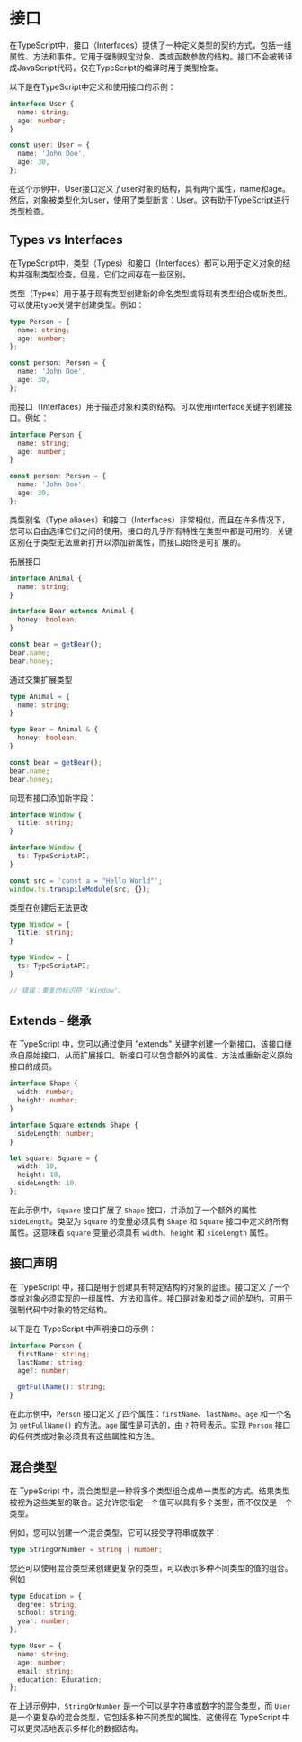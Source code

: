 # 接口

在TypeScript中，接口（Interfaces）提供了一种定义类型的契约方式，包括一组属性、方法和事件。它用于强制规定对象、类或函数参数的结构。接口不会被转译成JavaScript代码，仅在TypeScript的编译时用于类型检查。

以下是在TypeScript中定义和使用接口的示例：
```ts
interface User {
  name: string;
  age: number;
}

const user: User = {
  name: 'John Doe',
  age: 30,
};

```
在这个示例中，User接口定义了user对象的结构，具有两个属性，name和age。然后，对象被类型化为User，使用了类型断言：User。这有助于TypeScript进行类型检查。

## Types vs Interfaces

在TypeScript中，类型（Types）和接口（Interfaces）都可以用于定义对象的结构并强制类型检查。但是，它们之间存在一些区别。

类型（Types）用于基于现有类型创建新的命名类型或将现有类型组合成新类型。可以使用type关键字创建类型。例如：
```ts
type Person = {
  name: string;
  age: number;
};

const person: Person = {
  name: 'John Doe',
  age: 30,
};

```

而接口（Interfaces）用于描述对象和类的结构。可以使用interface关键字创建接口。例如：
```ts
interface Person {
  name: string;
  age: number;
}

const person: Person = {
  name: 'John Doe',
  age: 30,
};

```

类型别名（Type aliases）和接口（Interfaces）非常相似，而且在许多情况下，您可以自由选择它们之间的使用。接口的几乎所有特性在类型中都是可用的，关键区别在于类型无法重新打开以添加新属性，而接口始终是可扩展的。

拓展接口

```ts
interface Animal {
  name: string;
}

interface Bear extends Animal {
  honey: boolean;
}

const bear = getBear();
bear.name;
bear.honey;
```

通过交集扩展类型
```ts
type Animal = {
  name: string;
}

type Bear = Animal & { 
  honey: boolean;
}

const bear = getBear();
bear.name;
bear.honey;

```
向现有接口添加新字段：
```ts
interface Window {
  title: string;
}

interface Window {
  ts: TypeScriptAPI;
}

const src = 'const a = "Hello World"';
window.ts.transpileModule(src, {});
```

类型在创建后无法更改

```ts
type Window = {
  title: string;
}

type Window = {
  ts: TypeScriptAPI;
}

// 错误：重复的标识符 'Window'。
```

## Extends - 继承
在 TypeScript 中，您可以通过使用 "extends" 关键字创建一个新接口，该接口继承自原始接口，从而扩展接口。新接口可以包含额外的属性、方法或重新定义原始接口的成员。

```ts
interface Shape {
  width: number;
  height: number;
}

interface Square extends Shape {
  sideLength: number;
}

let square: Square = {
  width: 10,
  height: 10,
  sideLength: 10,
};

```
在此示例中，`Square` 接口扩展了 `Shape` 接口，并添加了一个额外的属性 `sideLength`。类型为 `Square` 的变量必须具有 `Shape` 和 `Square` 接口中定义的所有属性。这意味着 `square` 变量必须具有 `width`、`height` 和 `sideLength` 属性。


## 接口声明

在 TypeScript 中，接口是用于创建具有特定结构的对象的蓝图。接口定义了一个类或对象必须实现的一组属性、方法和事件。接口是对象和类之间的契约，可用于强制代码中对象的特定结构。

以下是在 TypeScript 中声明接口的示例：
```ts
interface Person {
  firstName: string;
  lastName: string;
  age?: number;

  getFullName(): string;
}

```
在此示例中，`Person` 接口定义了四个属性：`firstName`、`lastName`、`age` 和一个名为 `getFullName()` 的方法。`age` 属性是可选的，由 `?` 符号表示。实现 `Person` 接口的任何类或对象必须具有这些属性和方法。

## 混合类型

在 TypeScript 中，混合类型是一种将多个类型组合成单一类型的方式。结果类型被视为这些类型的联合。这允许您指定一个值可以具有多个类型，而不仅仅是一个类型。

例如，您可以创建一个混合类型，它可以接受字符串或数字：
```ts
type StringOrNumber = string | number;
```

您还可以使用混合类型来创建更复杂的类型，可以表示多种不同类型的值的组合。例如

```ts
type Education = {
  degree: string;
  school: string;
  year: number;
};

type User = {
  name: string;
  age: number;
  email: string;
  education: Education;
};

```
在上述示例中，`StringOrNumber` 是一个可以是字符串或数字的混合类型，而 `User` 是一个更复杂的混合类型，它包括多种不同类型的属性。这使得在 TypeScript 中可以更灵活地表示多样化的数据结构。
